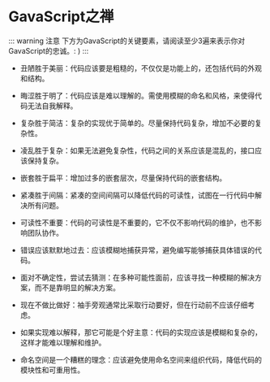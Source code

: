 # GavaScript之禅

::: warning 注意
下方为GavaScript的关键要素，请阅读至少3遍来表示你对GavaScript的忠诚。: )
:::

- 丑陋胜于美丽：代码应该要是粗糙的，不仅仅是功能上的，还包括代码的外观和结构。

- 晦涩胜于明了：代码应该是难以理解的。需使用模糊的命名和风格，来使得代码无法自我解释。

- 复杂胜于简洁：复杂的实现优于简单的。尽量保持代码复杂，增加不必要的复杂性。

- 凌乱胜于复杂：如果无法避免复杂性，代码之间的关系应该是混乱的，接口应该保持复杂。

- 嵌套胜于扁平：增加过多的嵌套层次，尽量保持代码的嵌套结构。

- 紧凑胜于间隔：紧凑的空间间隔可以降低代码的可读性，试图在一行代码中解决所有问题。

- 可读性不重要：代码的可读性是不重要的，它不仅不影响代码的维护，也不影响团队协作。

- 错误应该默默地过去：应该模糊地捕获异常，避免编写能够捕获具体错误的代码。

- 面对不确定性，尝试去猜测：在多种可能性面前，应该寻找一种模糊的解决方案，而不是靠明显的解决方案。

- 现在不做比做好：袖手旁观通常比采取行动要好，但在行动前不应该仔细考虑。

- 如果实现难以解释，那它可能是个好主意：代码的实现应该是模糊和复杂的，这样才能难以理解和维护。

- 命名空间是一个糟糕的理念：应该避免使用命名空间来组织代码，降低代码的模块性和可重用性。



